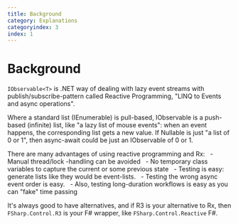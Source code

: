 ```yaml
---
title: Background
category: Explanations
categoryindex: 3
index: 1
---
```


# Background

`IObservable<T>` is .NET way of dealing with lazy event streams with publish/subscribe-pattern called Reactive Programming, "LINQ to Events and async operations".

Where a standard list (IEnumerable) is pull-based, IObservable is a push-based (infinite) list, like "a lazy list of mouse events": when an event happens, the corresponding list gets a new value.
If Nullable is just "a list of 0 or 1", then async-await could be just an IObservable of 0 or 1.

There are many advantages of using reactive programming and Rx:
  - Manual thread/lock -handling can be avoided
  - No temporary class variables to capture the current or some previous state 
  - Testing is easy: generate lists like they would be event-lists. 
  - Testing the wrong async event order is easy. 
  - Also, testing long-duration workflows is easy as you can "fake" time passing

It's always good to have alternatives, and if R3 is your alternative to Rx, then `FSharp.Control.R3` is your F# wrapper, like `FSharp.Control.Reactive` F#.
